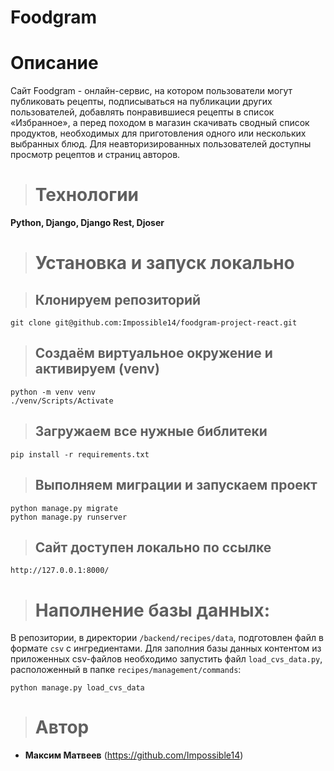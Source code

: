 # Foodgram

# Описание

Cайт Foodgram - онлайн-сервис, на котором пользователи могут публиковать рецепты, подписываться на публикации других пользователей, добавлять понравившиеся рецепты в список «Избранное», а перед походом в магазин скачивать сводный список продуктов, необходимых для приготовления одного или нескольких выбранных блюд. Для неавторизированных пользователей доступны просмотр рецептов и страниц авторов.

> # Технологии

**Python, Django, Django Rest, Djoser**

> # Установка и запуск локально

> ## Клонируем репозиторий
```
git clone git@github.com:Impossible14/foodgram-project-react.git
```
> ## Создаём виртуальное окружение и активируем (venv)
```
python -m venv venv
./venv/Scripts/Activate
```
> ## Загружаем все нужные библитеки
```
pip install -r requirements.txt
```
> ## Выполняем миграции и запускаем проект
```
python manage.py migrate
python manage.py runserver
```
> ## Сайт доступен локально по ссылке
```
http://127.0.0.1:8000/
```
> # Наполнение базы данных:
В репозитории, в директории ```/backend/recipes/data```, подготовлен файл в формате ```csv``` с ингредиентами. 
Для заполния базы данных контентом из приложенных csv-файлов необходимо запустить файл ```load_cvs_data.py```, расположенный в папке ```recipes/management/commands```:
```
python manage.py load_cvs_data
```

> # Автор
* **Максим Матвеев** (https://github.com/Impossible14)
